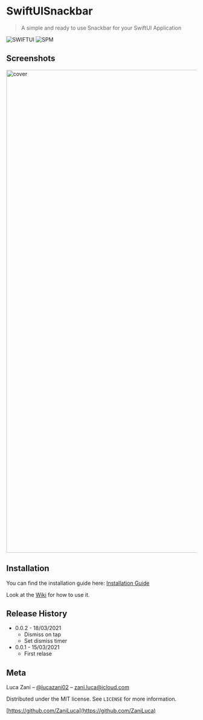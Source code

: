 # SwiftUISnackbar
> A simple and ready to use Snackbar for your SwiftUI Application

![SWIFTUI](https://img.shields.io/badge/Framework-SwiftUI-blue)
![SPM](https://img.shields.io/badge/spm-compatible-brightgreen.svg?style=flat)

## Screenshots
<img width="1280" alt="cover" src="https://user-images.githubusercontent.com/59318963/111759375-ccac0280-889d-11eb-9c84-87fd835698d9.png">

## Installation
You can find the installation guide here: [Installation Guide](https://github.com/ZaniLuca/SwiftUISnackbar/wiki/How-to-Install)

Look at the [Wiki](https://github.com/ZaniLuca/SwiftUISnackbar/wiki) for how to use it.

## Release History
* 0.0.2 - 18/03/2021
    * Dismiss on tap
    * Set dismiss timer
* 0.0.1 - 15/03/2021
    * First relase

## Meta

Luca Zani – [@lucazani02](https://twitter.com/lucazani02) – zani.luca@icloud.com

Distributed under the MIT license. See ``LICENSE`` for more information.

[https://github.com/ZaniLuca](https://github.com/ZaniLuca)
